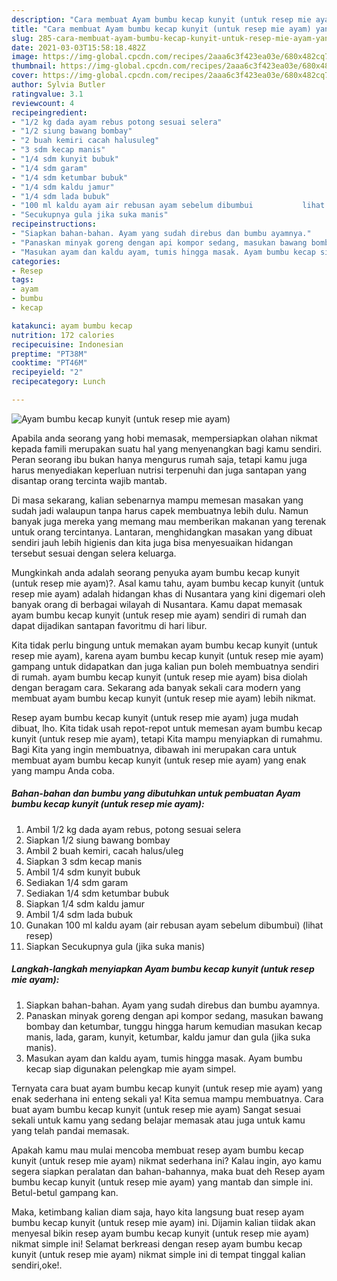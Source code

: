 ```yaml
---
description: "Cara membuat Ayam bumbu kecap kunyit (untuk resep mie ayam) yang lezat dan Mudah Dibuat"
title: "Cara membuat Ayam bumbu kecap kunyit (untuk resep mie ayam) yang lezat dan Mudah Dibuat"
slug: 285-cara-membuat-ayam-bumbu-kecap-kunyit-untuk-resep-mie-ayam-yang-lezat-dan-mudah-dibuat
date: 2021-03-03T15:58:18.482Z
image: https://img-global.cpcdn.com/recipes/2aaa6c3f423ea03e/680x482cq70/ayam-bumbu-kecap-kunyit-untuk-resep-mie-ayam-foto-resep-utama.jpg
thumbnail: https://img-global.cpcdn.com/recipes/2aaa6c3f423ea03e/680x482cq70/ayam-bumbu-kecap-kunyit-untuk-resep-mie-ayam-foto-resep-utama.jpg
cover: https://img-global.cpcdn.com/recipes/2aaa6c3f423ea03e/680x482cq70/ayam-bumbu-kecap-kunyit-untuk-resep-mie-ayam-foto-resep-utama.jpg
author: Sylvia Butler
ratingvalue: 3.1
reviewcount: 4
recipeingredient:
- "1/2 kg dada ayam rebus potong sesuai selera"
- "1/2 siung bawang bombay"
- "2 buah kemiri cacah halusuleg"
- "3 sdm kecap manis"
- "1/4 sdm kunyit bubuk"
- "1/4 sdm garam"
- "1/4 sdm ketumbar bubuk"
- "1/4 sdm kaldu jamur"
- "1/4 sdm lada bubuk"
- "100 ml kaldu ayam air rebusan ayam sebelum dibumbui           lihat resep"
- "Secukupnya gula jika suka manis"
recipeinstructions:
- "Siapkan bahan-bahan. Ayam yang sudah direbus dan bumbu ayamnya."
- "Panaskan minyak goreng dengan api kompor sedang, masukan bawang bombay dan ketumbar, tunggu hingga harum kemudian masukan kecap manis, lada, garam, kunyit, ketumbar, kaldu jamur dan gula (jika suka manis)."
- "Masukan ayam dan kaldu ayam, tumis hingga masak. Ayam bumbu kecap siap digunakan pelengkap mie ayam simpel."
categories:
- Resep
tags:
- ayam
- bumbu
- kecap

katakunci: ayam bumbu kecap 
nutrition: 172 calories
recipecuisine: Indonesian
preptime: "PT38M"
cooktime: "PT46M"
recipeyield: "2"
recipecategory: Lunch

---
```



![Ayam bumbu kecap kunyit (untuk resep mie ayam)](https://img-global.cpcdn.com/recipes/2aaa6c3f423ea03e/680x482cq70/ayam-bumbu-kecap-kunyit-untuk-resep-mie-ayam-foto-resep-utama.jpg)

Apabila anda seorang yang hobi memasak, mempersiapkan olahan nikmat kepada famili merupakan suatu hal yang menyenangkan bagi kamu sendiri. Peran seorang ibu bukan hanya mengurus rumah saja, tetapi kamu juga harus menyediakan keperluan nutrisi terpenuhi dan juga santapan yang disantap orang tercinta wajib mantab.

Di masa  sekarang, kalian sebenarnya mampu memesan masakan yang sudah jadi walaupun tanpa harus capek membuatnya lebih dulu. Namun banyak juga mereka yang memang mau memberikan makanan yang terenak untuk orang tercintanya. Lantaran, menghidangkan masakan yang dibuat sendiri jauh lebih higienis dan kita juga bisa menyesuaikan hidangan tersebut sesuai dengan selera keluarga. 



Mungkinkah anda adalah seorang penyuka ayam bumbu kecap kunyit (untuk resep mie ayam)?. Asal kamu tahu, ayam bumbu kecap kunyit (untuk resep mie ayam) adalah hidangan khas di Nusantara yang kini digemari oleh banyak orang di berbagai wilayah di Nusantara. Kamu dapat memasak ayam bumbu kecap kunyit (untuk resep mie ayam) sendiri di rumah dan dapat dijadikan santapan favoritmu di hari libur.

Kita tidak perlu bingung untuk memakan ayam bumbu kecap kunyit (untuk resep mie ayam), karena ayam bumbu kecap kunyit (untuk resep mie ayam) gampang untuk didapatkan dan juga kalian pun boleh membuatnya sendiri di rumah. ayam bumbu kecap kunyit (untuk resep mie ayam) bisa diolah dengan beragam cara. Sekarang ada banyak sekali cara modern yang membuat ayam bumbu kecap kunyit (untuk resep mie ayam) lebih nikmat.

Resep ayam bumbu kecap kunyit (untuk resep mie ayam) juga mudah dibuat, lho. Kita tidak usah repot-repot untuk memesan ayam bumbu kecap kunyit (untuk resep mie ayam), tetapi Kita mampu menyiapkan di rumahmu. Bagi Kita yang ingin membuatnya, dibawah ini merupakan cara untuk membuat ayam bumbu kecap kunyit (untuk resep mie ayam) yang enak yang mampu Anda coba.

<!--inarticleads1-->

##### Bahan-bahan dan bumbu yang dibutuhkan untuk pembuatan Ayam bumbu kecap kunyit (untuk resep mie ayam):

1. Ambil 1/2 kg dada ayam rebus, potong sesuai selera
1. Siapkan 1/2 siung bawang bombay
1. Ambil 2 buah kemiri, cacah halus/uleg
1. Siapkan 3 sdm kecap manis
1. Ambil 1/4 sdm kunyit bubuk
1. Sediakan 1/4 sdm garam
1. Sediakan 1/4 sdm ketumbar bubuk
1. Siapkan 1/4 sdm kaldu jamur
1. Ambil 1/4 sdm lada bubuk
1. Gunakan 100 ml kaldu ayam (air rebusan ayam sebelum dibumbui)           (lihat resep)
1. Siapkan Secukupnya gula (jika suka manis)




<!--inarticleads2-->

##### Langkah-langkah menyiapkan Ayam bumbu kecap kunyit (untuk resep mie ayam):

1. Siapkan bahan-bahan. Ayam yang sudah direbus dan bumbu ayamnya.
1. Panaskan minyak goreng dengan api kompor sedang, masukan bawang bombay dan ketumbar, tunggu hingga harum kemudian masukan kecap manis, lada, garam, kunyit, ketumbar, kaldu jamur dan gula (jika suka manis).
1. Masukan ayam dan kaldu ayam, tumis hingga masak. Ayam bumbu kecap siap digunakan pelengkap mie ayam simpel.




Ternyata cara buat ayam bumbu kecap kunyit (untuk resep mie ayam) yang enak sederhana ini enteng sekali ya! Kita semua mampu membuatnya. Cara buat ayam bumbu kecap kunyit (untuk resep mie ayam) Sangat sesuai sekali untuk kamu yang sedang belajar memasak atau juga untuk kamu yang telah pandai memasak.

Apakah kamu mau mulai mencoba membuat resep ayam bumbu kecap kunyit (untuk resep mie ayam) nikmat sederhana ini? Kalau ingin, ayo kamu segera siapkan peralatan dan bahan-bahannya, maka buat deh Resep ayam bumbu kecap kunyit (untuk resep mie ayam) yang mantab dan simple ini. Betul-betul gampang kan. 

Maka, ketimbang kalian diam saja, hayo kita langsung buat resep ayam bumbu kecap kunyit (untuk resep mie ayam) ini. Dijamin kalian tiidak akan menyesal bikin resep ayam bumbu kecap kunyit (untuk resep mie ayam) nikmat simple ini! Selamat berkreasi dengan resep ayam bumbu kecap kunyit (untuk resep mie ayam) nikmat simple ini di tempat tinggal kalian sendiri,oke!.

